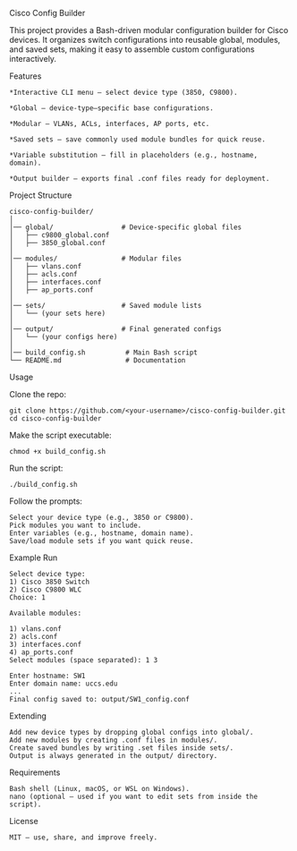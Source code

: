 Cisco Config Builder

This project provides a Bash-driven modular configuration builder for Cisco devices.
It organizes switch configurations into reusable global, modules, and saved sets, making it easy to assemble custom configurations interactively.

Features

    *Interactive CLI menu – select device type (3850, C9800).
    
    *Global – device-type–specific base configurations.
    
    *Modular – VLANs, ACLs, interfaces, AP ports, etc.
    
    *Saved sets – save commonly used module bundles for quick reuse.
    
    *Variable substitution – fill in placeholders (e.g., hostname, domain).
    
    *Output builder – exports final .conf files ready for deployment.

Project Structure

    cisco-config-builder/
    │
    │── global/                 # Device-specific global files
    │   ├── c9800_global.conf
    │   ├── 3850_global.conf
    │
    │── modules/                # Modular files
    │   ├── vlans.conf
    │   ├── acls.conf
    │   ├── interfaces.conf
    │   ├── ap_ports.conf
    │
    │── sets/                   # Saved module lists
    │   └── (your sets here)
    │
    │── output/                 # Final generated configs
    │   └── (your configs here)
    │
    │── build_config.sh          # Main Bash script
    └── README.md                # Documentation

Usage

Clone the repo:

    git clone https://github.com/<your-username>/cisco-config-builder.git
    cd cisco-config-builder

Make the script executable:

    chmod +x build_config.sh

Run the script:

    ./build_config.sh

Follow the prompts:

    Select your device type (e.g., 3850 or C9800).
    Pick modules you want to include.
    Enter variables (e.g., hostname, domain name).
    Save/load module sets if you want quick reuse.

Example Run

    Select device type:
    1) Cisco 3850 Switch
    2) Cisco C9800 WLC
    Choice: 1

    Available modules:

    1) vlans.conf
    2) acls.conf
    3) interfaces.conf
    4) ap_ports.conf
    Select modules (space separated): 1 3

    Enter hostname: SW1
    Enter domain name: uccs.edu
    ...
    Final config saved to: output/SW1_config.conf

Extending

    Add new device types by dropping global configs into global/.
    Add new modules by creating .conf files in modules/.
    Create saved bundles by writing .set files inside sets/.
    Output is always generated in the output/ directory.

Requirements

    Bash shell (Linux, macOS, or WSL on Windows).
    nano (optional – used if you want to edit sets from inside the script).

License

    MIT – use, share, and improve freely.
